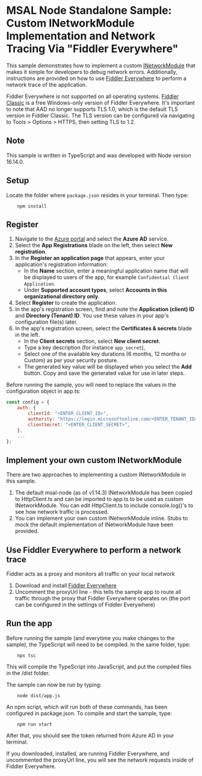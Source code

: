 # MSAL Node Standalone Sample: Custom INetworkModule Implementation and Network Tracing Via "Fiddler Everywhere"

This sample demonstrates how to implement a custom [INetworkModule](https://azuread.github.io/microsoft-authentication-library-for-js/ref/interfaces/_azure_msal_common.inetworkmodule.html) that makes it simple for developers to debug network errors. Additionally, instructions are provided on how to use [Fiddler Everywhere](https://www.telerik.com/fiddler/fiddler-everywhere) to perform a network trace of the application.

Fiddler Everywhere is not supported on all operating systems. [Fiddler Classic](https://www.telerik.com/fiddler/fiddler-classic) is a free Windows-only version of Fiddler Everywhere. It's important to note that AAD no longer supports TLS 1.0, which is the default TLS version in Fiddler Classic. The TLS version can be configured via navigating to Tools > Options > HTTPS, then setting TLS to 1.2.

## Note
This sample is written in TypeScript and was developed with Node version 16.14.0.

## Setup

Locate the folder where `package.json` resides in your terminal. Then type:

```console
    npm install
```

## Register

1. Navigate to the [Azure portal](https://portal.azure.com) and select the **Azure AD** service.
2. Select the **App Registrations** blade on the left, then select **New registration**.
3. In the **Register an application page** that appears, enter your application's registration information:
   - In the **Name** section, enter a meaningful application name that will be displayed to users of the app, for example `Confidential Client Application`.
   - Under **Supported account types**, select **Accounts in this organizational directory only**.
4. Select **Register** to create the application.
5. In the app's registration screen, find and note the **Application (client) ID** and **Directory (Tenant) ID**. You use these values in your app's configuration file(s) later.
6. In the app's registration screen, select the **Certificates & secrets** blade in the left.
   - In the **Client secrets** section, select **New client secret**.
   - Type a key description (for instance `app_secret`),
   - Select one of the available key durations (6 months, 12 months or Custom) as per your security posture.
   - The generated key value will be displayed when you select the **Add** button. Copy and save the generated value for use in later steps.

Before running the sample, you will need to replace the values in the configuration object in app.ts:

```javascript
const config = {
    auth: {
        clientId: "<ENTER_CLIENT_ID>",
        authority: "https://login.microsoftonline.com/<ENTER_TENANT_ID>",
        clientSecret: "<ENTER_CLIENT_SECRET>",
    },
    ...
};
```

## Implement your own custom INetworkModule

There are two approaches to implementing a custom INetworkModule in this sample.
1. The default msal-node (as of v1.14.3) INetworkModule has been copied to HttpClient.ts and can be imported to app.ts to be used as custom INetworkModule. You can edit HttpClient.ts to include console.log()'s to see how network traffic is processed.
2. You can implement your own custom INetworkModule inline. Stubs to mock the default implementation of INetworkModule have been provided.

## Use Fiddler Everywhere to perform a network trace
Fiddler acts as a proxy and monitors all traffic on your local network

1. Download and install [Fiddler Everywhere](https://www.telerik.com/download/fiddler-everywhere)
2. Uncomment the proxyUrl line - this tells the sample app to route all traffic through the proxy that Fiddler Everywhere operates on (the port can be configured in the settings of Fiddler Everywhere)

## Run the app

Before running the sample (and everytime you make changes to the sample), the TypeScript will need to be compiled. In the same folder, type:

```console
    npx tsc
```
This will compile the TypeScript into JavaScript, and put the compiled files in the /dist folder.

The sample can now be run by typing:
```console
    node dist/app.js
```

An npm script, which will run both of these commands, has been configured in package.json. To compile and start the sample, type:
```console
    npm run start
```

After that, you should see the token returned from Azure AD in your terminal.

If you downloaded, installed, are running Fiddler Everywhere, and uncommented the proxyUrl line, you will see the network requests inside of Fiddler Everywhere.